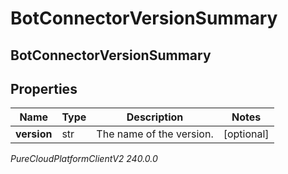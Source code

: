 # BotConnectorVersionSummary

## BotConnectorVersionSummary

## Properties

|Name | Type | Description | Notes|
|------------ | ------------- | ------------- | -------------|
| **version** | str | The name of the version. | [optional] |



_PureCloudPlatformClientV2 240.0.0_
